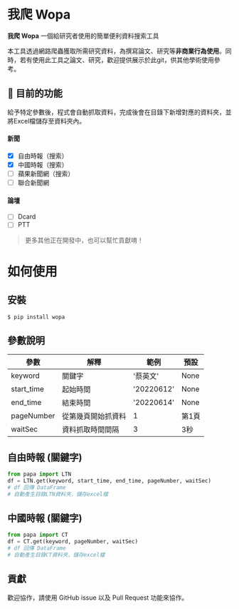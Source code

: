 # 我爬 Wopa

**我爬 Wopa** 一個給研究者使用的簡單便利資料搜索工具 

本工具透過網路爬蟲獲取所需研究資料，為撰寫論文、研究等**非商業行為使用**。同時，若有使用此工具之論文、研究，歡迎提供展示於此git，供其他學術使用參考。

## 🌼 目前的功能
給予特定參數後，程式會自動抓取資料，完成後會在目錄下新增對應的資料夾，並將Excel檔儲存至資料夾內。

#### 新聞
* [x] 自由時報（搜索）
* [X] 中國時報（搜索）
* [ ] 蘋果新聞網（搜索）
* [ ] 聯合新聞網

#### 論壇
* [ ] Dcard
* [ ] PTT

> 更多其他正在開發中，也可以幫忙貢獻唷！

# 如何使用
## 安裝
```console
$ pip install wopa
```

## 參數說明
|  參數  |  解釋  |  範例  |  預設  |
| ------ | ------ | ------ | ------ |
| keyword | 關鍵字  | '蔡英文' | None |
| start_time  | 起始時間 | '20220612' | None |
| end_time  | 結束時間 |   '20220614'  | None |
| pageNumber  | 從第幾頁開始抓資料 |  1  | 第1頁 |
| waitSec  | 資料抓取時間間隔 |  3 | 3秒 |

## 自由時報 (關鍵字)
```python
from papa import LTN
df = LTN.get(keyword, start_time, end_time, pageNumber, waitSec)
# df 回傳 DataFrame
# 自動產生目錄LTN資料夾，儲存excel檔
```

## 中國時報 (關鍵字)
```python
from papa import CT
df = CT.get(keyword, pageNumber, waitSec)
# df 回傳 DataFrame 
# 自動產生目錄CT資料夾，儲存excel檔
```

## 貢獻
歡迎協作，請使用 GitHub issue 以及 Pull Request 功能來協作。